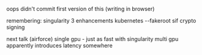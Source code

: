 oops didn't commit first version of this (writing in browser)

remembering:
singularity 3 enhancements
kubernetes
--fakeroot
sif crypto signing

next talk (airforce)
single gpu - just as fast with singularity
multi gpu apparently introduces latency somewhere

